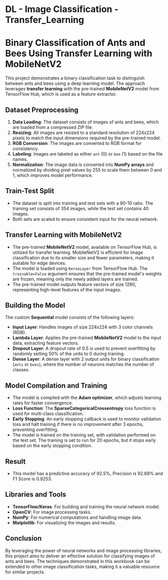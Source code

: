 # DL - Image Classification - Transfer_Learning

# Binary Classification of Ants and Bees Using Transfer Learning with MobileNetV2

This project demonstrates a binary classification task to distinguish between ants and bees using a deep learning model. The approach leverages **transfer learning** with the pre-trained **MobileNetV2** model from TensorFlow Hub, which is used as a feature extractor.

## Dataset Preprocessing

1. **Data Loading**: The dataset consists of images of ants and bees, which are loaded from a compressed ZIP file.
2. **Resizing**: All images are resized to a standard resolution of 224x224 pixels to match the input dimensions required by the pre-trained model.
3. **RGB Conversion**: The images are converted to RGB format for consistency.
4. **Labeling**: Images are labeled as either `ant` (0) or `bee` (1) based on the file names.
5. **Normalization**: The image data is converted into **NumPy arrays** and normalized by dividing pixel values by 255 to scale them between 0 and 1, which improves model performance.

## Train-Test Split

- The dataset is split into training and test sets with a 90-10 ratio. The training set consists of 354 images, while the test set contains 40 images.
- Both sets are scaled to ensure consistent input for the neural network.

## Transfer Learning with MobileNetV2

- The pre-trained **MobileNetV2** model, available on TensorFlow Hub, is utilized for transfer learning. MobileNetV2 is efficient for image classification due to its smaller size and fewer parameters, making it suitable for edge devices.
- The model is loaded using `KerasLayer` from TensorFlow Hub. The `trainable=False` argument ensures that the pre-trained model's weights are frozen, meaning only the newly added layers are trained.
- The pre-trained model outputs feature vectors of size 1280, representing high-level features of the input images.

## Building the Model

The custom **Sequential** model consists of the following layers:
- **Input Layer**: Handles images of size 224x224 with 3 color channels (RGB).
- **Lambda Layer**: Applies the pre-trained **MobileNetV2** model to the input data, extracting feature vectors.
- **Dropout Layer**: A dropout rate of 0.5 is used to prevent overfitting by randomly setting 50% of the units to 0 during training.
- **Dense Layer**: A dense layer with 2 output units for binary classification (`ants` or `bees`), where the number of neurons matches the number of classes.

## Model Compilation and Training

- The model is compiled with the **Adam optimizer**, which adjusts learning rates for faster convergence.
- **Loss Function**: The **SparseCategoricalCrossentropy** loss function is used for multi-class classification.
- **Early Stopping**: An early stopping callback is used to monitor validation loss and halt training if there is no improvement after 3 epochs, preventing overfitting.
- The model is trained on the training set, with validation performed on the test set. The training is set to run for 20 epochs, but it stops early based on the early stopping condition.

**Result**
------------
- This model has a predictive accuracy of 92.5%, Precision is 92.69% and F1 Score is 0.9253.

**Libraries and Tools**
-----------------------
- **TensorFlow/Keras**: For building and training the neural network model.
- **OpenCV**: For image processing tasks.
- **NumPy**: For numerical computations and handling image data.
- **Matplotlib**: For visualizing the images and results.

**Conclusion**
--------------
By leveraging the power of neural networks and image processing libraries, this project aims to deliver an effective solution for classifying images of ants and bees. The techniques demonstrated in this workbook can be extended to other image classification tasks, making it a valuable resource for similar projects.
